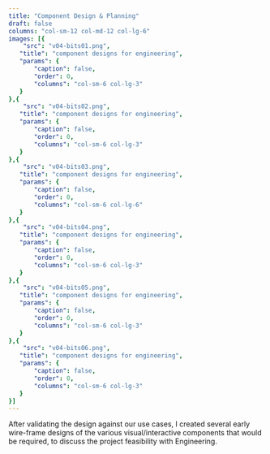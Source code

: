 ```yaml
---
title: "Component Design & Planning"
draft: false
columns: "col-sm-12 col-md-12 col-lg-6"
images: [{
    "src": "v04-bits01.png",
   "title": "component designs for engineering",
   "params": {
       "caption": false,
       "order": 0,
       "columns": "col-sm-6 col-lg-3"
   }
},{
    "src": "v04-bits02.png",
   "title": "component designs for engineering",
   "params": {
       "caption": false,
       "order": 0,
       "columns": "col-sm-6 col-lg-3"
   }
},{
    "src": "v04-bits03.png",
   "title": "component designs for engineering",
   "params": {
       "caption": false,
       "order": 0,
       "columns": "col-sm-6 col-lg-6"
   }
},{
    "src": "v04-bits04.png",
   "title": "component designs for engineering",
   "params": {
       "caption": false,
       "order": 0,
       "columns": "col-sm-6 col-lg-3"
   }
},{
    "src": "v04-bits05.png",
   "title": "component designs for engineering",
   "params": {
       "caption": false,
       "order": 0,
       "columns": "col-sm-6 col-lg-3"
   }
},{
    "src": "v04-bits06.png",
   "title": "component designs for engineering",
   "params": {
       "caption": false,
       "order": 0,
       "columns": "col-sm-6 col-lg-3"
   }
}]
---
```

After validating the design against our use cases, I created several early wire-frame designs of the various visual/interactive components that would be required, to discuss the project feasibility with Engineering.
